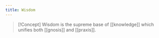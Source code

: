 ```yaml
---
title: Wisdom
---
```

> [!Concept]
> Wisdom is the supreme base of [[knowledge]] which unifies both [[gnosis]] and [[praxis]].



